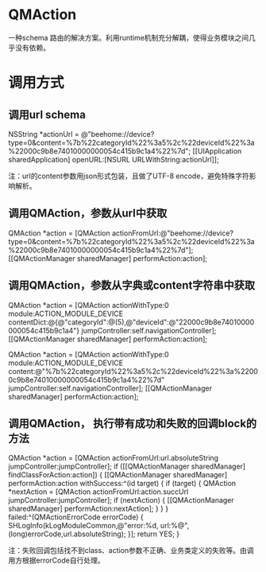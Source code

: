 QMAction
=========
一种schema 路由的解决方案。利用runtime机制充分解耦，使得业务模块之间几乎没有依赖。

调用方式
=======
调用url schema 
---------------
 NSString *actionUrl = @"beehome://device?type=0&content=%7b%22categoryId%22%3a5%2c%22deviceId%22%3a%22000c9b8e74010000000054c415b9c1a4%22%7d";
[[UIApplication sharedApplication] openURL:[NSURL URLWithString:actionUrl]];

注：url的content参数用json形式包装，且做了UTF-8 encode，避免特殊字符影响解析。

调用QMAction，参数从url中获取
------------------------
 QMAction *action = [QMAction actionFromUrl:@"beehome://device?type=0&content=%7b%22categoryId%22%3a5%2c%22deviceId%22%3a%22000c9b8e74010000000054c415b9c1a4%22%7d"];
[[QMActionManager sharedManager] performAction:action];

调用QMAction，参数从字典或content字符串中获取
-----
 QMAction *action = [QMAction actionWithType:0 module:ACTION_MODULE_DEVICE contentDict:@{@"categoryId":@(5),@"deviceId":@"22000c9b8e74010000000054c415b9c1a4"} jumpController:self.navigationController];
[[QMActionManager sharedManager] performAction:action];

 QMAction *action = [QMAction actionWithType:0 module:ACTION_MODULE_DEVICE content:@"%7b%22categoryId%22%3a5%2c%22deviceId%22%3a%22000c9b8e74010000000054c415b9c1a4%22%7d" jumpController:self.navigationController];
[[QMActionManager sharedManager] performAction:action];

调用QMAction， 执行带有成功和失败的回调block的方法
---------
 QMAction *action = [QMAction actionFromUrl:url.absoluteString jumpController:jumpController];
 if ([[QMActionManager sharedManager] findClassForAction:action]) {
    [[QMActionManager sharedManager] performAction:action withSuccess:^(id target) {
    if (target) {
      QMAction *nextAction = [QMAction actionFromUrl:action.succUrl jumpController:jumpController];
      if (nextAction) {
        [[QMActionManager sharedManager] performAction:nextAction];
      }
    }
  } failed:^(QMActionErrorCode errorCode) {
    SHLogInfo(kLogModuleCommon,@"error:%d, url:%@",(long)errorCode,url.absoluteString);
    }];
    return YES;
  }

注：失败回调包括找不到class、action参数不正确、业务类定义的失败等。由调用方根据errorCode自行处理。
